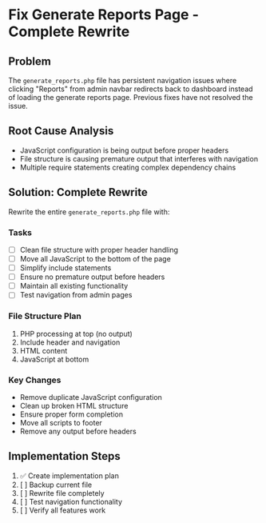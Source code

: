 # Fix Generate Reports Page - Complete Rewrite

## Problem
The `generate_reports.php` file has persistent navigation issues where clicking "Reports" from admin navbar redirects back to dashboard instead of loading the generate reports page. Previous fixes have not resolved the issue.

## Root Cause Analysis
- JavaScript configuration is being output before proper headers
- File structure is causing premature output that interferes with navigation
- Multiple require statements creating complex dependency chains

## Solution: Complete Rewrite
Rewrite the entire `generate_reports.php` file with:

### Tasks
- [ ] Clean file structure with proper header handling
- [ ] Move all JavaScript to the bottom of the page
- [ ] Simplify include statements
- [ ] Ensure no premature output before headers
- [ ] Maintain all existing functionality
- [ ] Test navigation from admin pages

### File Structure Plan
1. PHP processing at top (no output)
2. Include header and navigation
3. HTML content
4. JavaScript at bottom

### Key Changes
- Remove duplicate JavaScript configuration
- Clean up broken HTML structure
- Ensure proper form completion
- Move all scripts to footer
- Remove any output before headers

## Implementation Steps
1. ✅ Create implementation plan
2. [ ] Backup current file
3. [ ] Rewrite file completely
4. [ ] Test navigation functionality
5. [ ] Verify all features work
